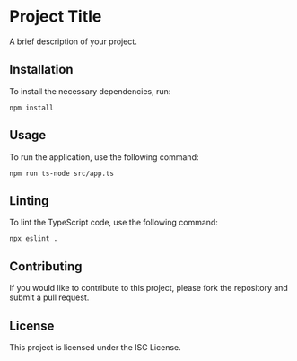 # Project Title

A brief description of your project.

## Installation

To install the necessary dependencies, run:

```
npm install
```

## Usage

To run the application, use the following command:

```
npm run ts-node src/app.ts
```

## Linting

To lint the TypeScript code, use the following command:

```
npx eslint .
```

## Contributing

If you would like to contribute to this project, please fork the repository and submit a pull request.

## License

This project is licensed under the ISC License.